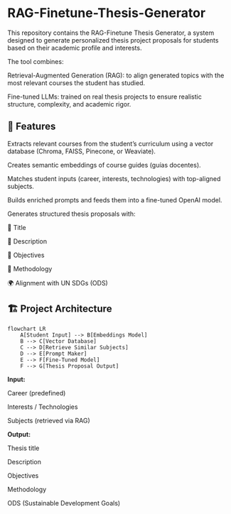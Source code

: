 # RAG-Finetune-Thesis-Generator

This repository contains the RAG-Finetune Thesis Generator, a system designed to generate personalized thesis project proposals for students based on their academic profile and interests.

The tool combines:

Retrieval-Augmented Generation (RAG): to align generated topics with the most relevant courses the student has studied.

Fine-tuned LLMs: trained on real thesis projects to ensure realistic structure, complexity, and academic rigor.

## 🚀 Features

Extracts relevant courses from the student’s curriculum using a vector database (Chroma, FAISS, Pinecone, or Weaviate).

Creates semantic embeddings of course guides (guías docentes).

Matches student inputs (career, interests, technologies) with top-aligned subjects.

Builds enriched prompts and feeds them into a fine-tuned OpenAI model.

Generates structured thesis proposals with:

📌 Title

📖 Description

🎯 Objectives

🧪 Methodology

🌍 Alignment with UN SDGs (ODS)


## 🏗️ Project Architecture

```mermaid
flowchart LR
    A[Student Input] --> B[Embeddings Model]
    B --> C[Vector Database]
    C --> D[Retrieve Similar Subjects]
    D --> E[Prompt Maker]
    E --> F[Fine-Tuned Model]
    F --> G[Thesis Proposal Output]
```

**Input:**

Career (predefined)

Interests / Technologies

Subjects (retrieved via RAG)


**Output:**

Thesis title

Description

Objectives

Methodology

ODS (Sustainable Development Goals)
